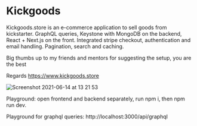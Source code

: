 # Kickgoods
Kickgoods.store is an e-commerce application to sell goods from kickstarter. GraphQL queries, Keystone with MongoDB on the backend, React + Next.js on the front. Integrated stripe checkout, authentication and email handling. Pagination, search and caching.

Big thumbs up to my friends and mentors for suggesting the setup, you are the best

Regards
https://www.kickgoods.store

![Screenshot 2021-06-14 at 13 21 53](https://user-images.githubusercontent.com/64967264/121877701-91da2f00-cd13-11eb-8f4c-c2bb94a66775.png)


Playground: 
open frontend and backend separately, run npm i, then npm run dev.

Playground for graphql queries:
http://localhost:3000/api/graphql
